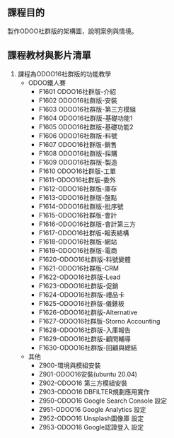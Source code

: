 ## 課程目的
製作ODOO社群版的架構圖，說明案例與情境。

## 課程教材與影片清單
1. 課程為ODOO16社群版的功能教學
   + ODOO鐵人賽
     + F1601 ODOO16社群版-介紹
     + F1602 ODOO16社群版-安裝
     + F1603 ODOO16社群版-第三方模組
     + F1604 ODOO16社群版-基礎功能1
     + F1605 ODOO16社群版-基礎功能2
     + F1606 ODOO16社群版-料號
     + F1607 ODOO16社群版-銷售
     + F1608 ODOO16社群版-採購
     + F1609 ODOO16社群版-製造
     + F1610 ODOO16社群版-工單
     + F1611-ODOO16社群版-委外
     + F1612-ODOO16社群版-庫存
     + F1613-ODOO16社群版-盤點
     + F1614-ODOO16社群版-批序號
     + F1615-ODOO16社群版-會計
     + F1616-ODOO16社群版-會計第三方
     + F1617-ODOO16社群版-報表結構
     + F1618-ODOO16社群版-網站
     + F1619-ODOO16社群版-電商
     + F1620-ODOO16社群版-料號變體
     + F1621-ODOO16社群版-CRM
     + F1622-ODOO16社群版-Lead
     + F1623-ODOO16社群版-促銷
     + F1624-ODOO16社群版-禮品卡
     + F1625-ODOO16社群版-儀錶板
     + F1626-ODOO16社群版-Alternative
     + F1627-ODOO16社群版-Storno Accounting
     + F1628-ODOO16社群版-入庫報告
     + F1629-ODOO16社群版-顧問輔導
     + F1630-ODOO16社群版-回顧與總結
   + 其他
     + Z900-環境與模組安裝
     + Z901-ODOO16安裝(ubuntu 20.04)
     + Z902-ODOO16 第三方模組安裝
     + Z903-ODOO16 DBFILTER規劃應用實作
     + Z950-ODOO16 Google Search Console 設定
     + Z951-ODOO16 Google Analytics 設定
     + Z952-ODOO16 Unsplash圖像庫 設定
     + Z953-ODOO16 Google認證登入 設定
